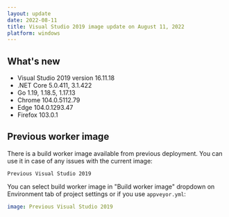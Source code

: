 ```yaml
---
layout: update
date: 2022-08-11
title: Visual Studio 2019 image update on August 11, 2022
platform: windows
---
```


## What's new

* Visual Studio 2019 version 16.11.18
* .NET Core 5.0.411, 3.1.422
* Go 1.19, 1.18.5, 1.17.13
* Chrome 104.0.5112.79
* Edge 104.0.1293.47
* Firefox 103.0.1

## Previous worker image

There is a build worker image available from previous deployment. You can use it in case of any issues with the current image:

`Previous Visual Studio 2019`

You can select build worker image in "Build worker image" dropdown on Environment tab of project settings or if you use `appveyor.yml`:

```yaml
image: Previous Visual Studio 2019
```
